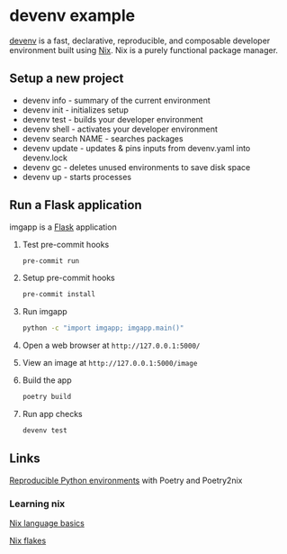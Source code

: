# devenv example

[devenv][100] is a fast, declarative, reproducible, and composable developer
environment built using [Nix][110]. Nix is a purely functional package manager.

[100]: https://github.com/cachix/devenv

[110]: https://github.com/NixOS/nix

## Setup a new project

- devenv info - summary of the current environment
- devenv init - initializes setup
- devenv test - builds your developer environment
- devenv shell - activates your developer environment
- devenv search NAME - searches packages
- devenv update - updates & pins inputs from devenv.yaml into devenv.lock
- devenv gc - deletes unused environments to save disk space
- devenv up - starts processes

## Run a Flask application

imgapp is a [Flask][200] application

[200]: https://github.com/pallets/flask

1. Test pre-commit hooks

    ```sh
    pre-commit run
    ```

2. Setup pre-commit hooks

    ```sh
    pre-commit install
    ```

3. Run imgapp

    ```sh
    python -c "import imgapp; imgapp.main()"
    ```

4. Open a web browser at `http://127.0.0.1:5000/`

5. View an image at `http://127.0.0.1:5000/image`

6. Build the app

    ```sh
    poetry build
    ```

7. Run app checks

    ```sh
    devenv test
    ```

## Links

[Reproducible Python environments][1000] with Poetry and Poetry2nix

[1000]: https://www.tweag.io/blog/2020-08-12-poetry2nix/

### Learning nix

[Nix language basics](https://nix.dev/tutorials/nix-language)

[Nix flakes](https://nixos.wiki/wiki/Flakes)
